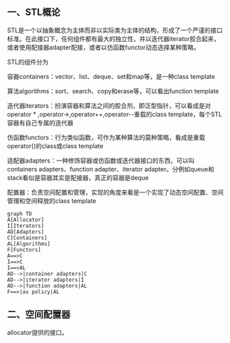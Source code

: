 <!--
 * @Author: chenbei
 * @Date: 2022-03-30 08:35:39
 * @LastEditTime: 2022-03-30 08:37:01
 * @Description: STL_Source_Code_Analysis
 * @FilePath: \myLeetCode\STLSourceCodeAnalysis.md
 * A boy without dreams
  -->

## 一、STL概论

STL是一个以抽象概念为主体而非以实际类为主体的结构，形成了一个严谨的接口标准。在此接口下，任何组件都有最大的独立性，并以迭代器iterator胶合起来，或者使用配接器adapter配接，或者以仿函数functor动态选择某种策略。  

STL的组件分为

容器containers：vector、list、deque、set和map等，是一种class template

算法algorithms：sort、search、copy和erase等，可以看出function template

迭代器iterators：扮演容器和算法之间的胶合剂，即泛型指针，可以看成是对operator * ,operator->,operator++,operator--重载的class template，每个STL容器有自己专属的迭代器

仿函数functors：行为类似函数，可作为某种算法的莫种策略，看成是重载operator()的class或class template

适配器adapters：一种修饰容器或仿函数或迭代器接口的东西，可以叫containers adapters、function adapter、iterator adapter。分例如queue和stack看似是容器其实是配接器，真正的容器是deque

配置器：负责空间配置和管理，实现的角度来看是一个实现了动态空间配置、空间管理和空间释放的class template

```mermaid
graph TD
A[Allocator]
I[Iterators]
AD[Adapters]
C[Containers]
AL[Algorithms]
F[Functors]
A==>C
I==>C
I==>AL
AD-->|container adapters|C
AD-->|iterator adapters|I
AD-->|function adapters|AL
F==>|as policy|AL
```

## 二、空间配置器

allocator提供的接口。















